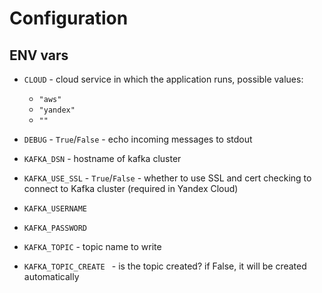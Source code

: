 # Configuration

## ENV vars

* `CLOUD` - cloud service in which the application runs, possible values:
  * `"aws"`
  * `"yandex"`
  * `""`
* `DEBUG` - `True`/`False` - echo incoming messages to stdout

* `KAFKA_DSN` - hostname of kafka cluster
* `KAFKA_USE_SSL` - `True`/`False` - whether to use SSL and cert checking to
  connect to Kafka cluster (required in Yandex Cloud)
* `KAFKA_USERNAME`
* `KAFKA_PASSWORD`

* `KAFKA_TOPIC` - topic name to write
* `KAFKA_TOPIC_CREATE ` - is the topic created? if False, it will be created automatically
